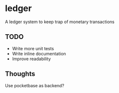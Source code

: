 # ledger
A ledger system to keep trap of monetary transactions

## TODO
- Write more unit tests
- Write inline documentation
- Improve readability

## Thoughts
Use pocketbase as backend?

